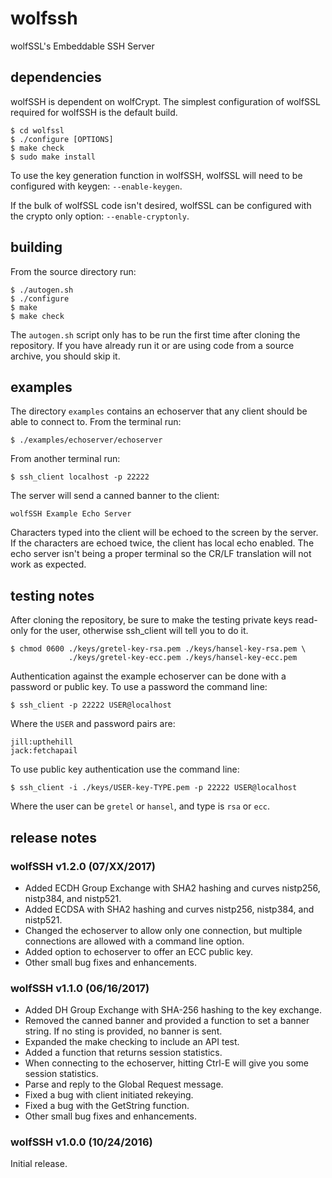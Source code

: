 wolfssh
=======

wolfSSL's Embeddable SSH Server

dependencies
------------

wolfSSH is dependent on wolfCrypt. The simplest configuration of wolfSSL
required for wolfSSH is the default build.

    $ cd wolfssl
    $ ./configure [OPTIONS]
    $ make check
    $ sudo make install

To use the key generation function in wolfSSH, wolfSSL will need to be
configured with keygen: `--enable-keygen`.

If the bulk of wolfSSL code isn't desired, wolfSSL can be configured with
the crypto only option: `--enable-cryptonly`.


building
--------

From the source directory run:

    $ ./autogen.sh
    $ ./configure
    $ make
    $ make check

The `autogen.sh` script only has to be run the first time after cloning the
repository. If you have already run it or are using code from a source
archive, you should skip it.


examples
--------

The directory `examples` contains an echoserver that any client should be able
to connect to. From the terminal run:

    $ ./examples/echoserver/echoserver

From another terminal run:

    $ ssh_client localhost -p 22222

The server will send a canned banner to the client:

    wolfSSH Example Echo Server

Characters typed into the client will be echoed to the screen by the server.
If the characters are echoed twice, the client has local echo enabled. The
echo server isn't being a proper terminal so the CR/LF translation will not
work as expected.


testing notes
-------------

After cloning the repository, be sure to make the testing private keys read-
only for the user, otherwise ssh_client will tell you to do it.

    $ chmod 0600 ./keys/gretel-key-rsa.pem ./keys/hansel-key-rsa.pem \
                 ./keys/gretel-key-ecc.pem ./keys/hansel-key-ecc.pem

Authentication against the example echoserver can be done with a password or
public key. To use a password the command line:

    $ ssh_client -p 22222 USER@localhost

Where the `USER` and password pairs are:

    jill:upthehill
    jack:fetchapail

To use public key authentication use the command line:

    $ ssh_client -i ./keys/USER-key-TYPE.pem -p 22222 USER@localhost

Where the user can be `gretel` or `hansel`, and type is `rsa` or `ecc`.


release notes
-------------

### wolfSSH v1.2.0 (07/XX/2017)

- Added ECDH Group Exchange with SHA2 hashing and curves nistp256,
  nistp384, and nistp521.
- Added ECDSA with SHA2 hashing and curves nistp256, nistp384, and nistp521.
- Changed the echoserver to allow only one connection, but multiple
  connections are allowed with a command line option.
- Added option to echoserver to offer an ECC public key.
- Other small bug fixes and enhancements.

### wolfSSH v1.1.0 (06/16/2017)

- Added DH Group Exchange with SHA-256 hashing to the key exchange.
- Removed the canned banner and provided a function to set a banner string.
  If no sting is provided, no banner is sent.
- Expanded the make checking to include an API test.
- Added a function that returns session statistics.
- When connecting to the echoserver, hitting Ctrl-E will give you some
  session statistics.
- Parse and reply to the Global Request message.
- Fixed a bug with client initiated rekeying.
- Fixed a bug with the GetString function.
- Other small bug fixes and enhancements.

### wolfSSH v1.0.0 (10/24/2016)

Initial release.
